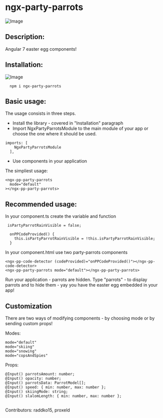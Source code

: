 # ngx-party-parrots
![Image](https://emojis.slackmojis.com/emojis/images/1471119457/987/parrot.gif?1471119457)
## Description:
Angular 7 easter egg components!

## Installation:
![Image](https://emojis.slackmojis.com/emojis/images/1495224265/2306/parrot_mustache.gif?1495224265)
```
  npm i ngx-party-parrots
```
## Basic usage:
The usage consists in three steps.

* Install the library - covered in "Installation" paragraph
* Import NgxPartyParrotsModule to the main module of your app or choose the one where it should be used.
```
imports: [
    NgxPartyParrotsModule
  ],
```
* Use components in your application

The simpliest usage:
```
<ngx-pp-party-parrots
  mode="default"
></ngx-pp-party-parrots>
```

## Recommended usage:
In your component.ts create the variable and function

```
 isPartyParrotRainVisible = false;

  onPPCodeProvided() {
    this.isPartyParrotRainVisible = !this.isPartyParrotRainVisible;
  }
```

In your component.html use two party-parrots components

```
<ngx-pp-code-detector (codeProvided)="onPPCodeProvided()"></ngx-pp-code-detector>
<ngx-pp-party-parrots mode="default"></ngx-pp-party-parrots>
```

Run your application - parrots are hidden.
Type "parrots" - to display parrots and to hide them - yay you have the easter egg embedded in your app!

## Customization
There are two ways of modifying components - by choosing mode or by sending custom props!

Modes:
```
mode="default"
mode="skiing"
mode="snowing"
mode="copsAndSpies"
```
Props:
```
@Input() parrotsAmount: number;
@Input() opacity: number;
@Input() parrotsData: ParrotModel[];
@Input() speed: { min: number, max: number };
@Input() skiingMode: string;
@Input() slalomLength: { min: number, max: number };
```

##
Contributors:
raddko15,
proxeld
